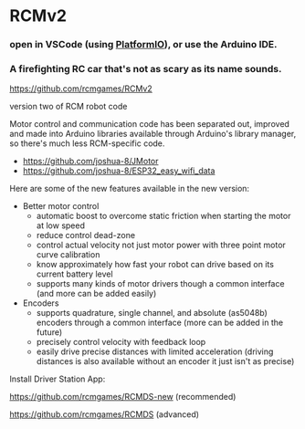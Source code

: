 # RCMv2

### open in VSCode (using [PlatformIO](https://platformio.org/platformio-ide)), or use the Arduino IDE.

### A firefighting RC car that's not as scary as its name sounds.

https://github.com/rcmgames/RCMv2

version two of RCM robot code

Motor control and communication code has been separated out, improved and made into Arduino libraries available through Arduino's library manager, so there's much less RCM-specific code.
 - https://github.com/joshua-8/JMotor
 - https://github.com/joshua-8/ESP32_easy_wifi_data

Here are some of the new features available in the new version:
 - Better motor control
   - automatic boost to overcome static friction when starting the motor at low speed
   - reduce control dead-zone
   - control actual velocity not just motor power with three point motor curve calibration
   - know approximately how fast your robot can drive based on its current battery level
   - supports many kinds of motor drivers though a common interface (and more can be added easily)
 - Encoders
   - supports quadrature, single channel, and absolute (as5048b) encoders through a common interface (more can be added in the future)
   - precisely control velocity with feedback loop
   - easily drive precise distances with limited acceleration (driving distances is also available without an encoder it just isn't as precise)

Install Driver Station App:

https://github.com/rcmgames/RCMDS-new (recommended)

https://github.com/rcmgames/RCMDS (advanced)
